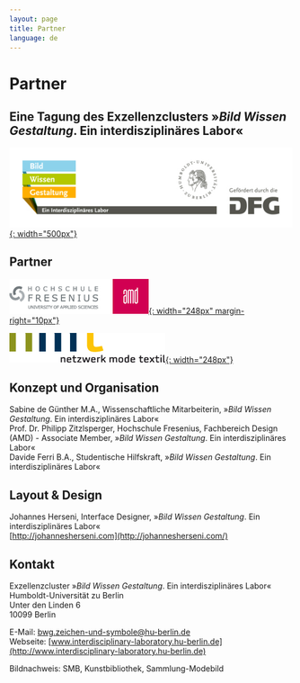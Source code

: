 ```yaml
---
layout: page
title: Partner
language: de
---
```


# Partner

## Eine Tagung des Exzellenzclusters »*Bild Wissen Gestaltung*. Ein interdisziplinäres Labor«

[![Logo Exzellenzcluster Bild Wissen Gestaltung](../images/bwg.jpg){: width="500px"}](https://www.interdisciplinary-laboratory.hu-berlin.de)

## Partner

[![Logo Hochschule Fresenius AMD](../images/amd.png){: width="248px" margin-right="10px"}](http://www.amdnet.de)


 
[![Logo Netzwerk Mode Textil](../images/nmt.png){: width="248px"}](http://www.netzwerk-mode-textil.de)

## Konzept und Organisation

Sabine de Günther M.A., Wissenschaftliche Mitarbeiterin, »_Bild Wissen Gestaltung_. Ein interdisziplinäres Labor«  
Prof. Dr. Philipp Zitzlsperger, Hochschule Fresenius, Fachbereich Design (AMD) - Associate Member, »_Bild Wissen Gestaltung_. Ein interdisziplinäres Labor«  
Davide Ferri B.A., Studentische Hilfskraft, »_Bild Wissen Gestaltung_. Ein interdisziplinäres Labor«  

## Layout & Design

Johannes Herseni, Interface Designer, »_Bild Wissen Gestaltung_. Ein interdisziplinäres Labor«     
[http://johannesherseni.com](http://johannesherseni.com/)

## Kontakt

Exzellenzcluster »_Bild Wissen Gestaltung_. Ein interdisziplinäres Labor«  
Humboldt-Universität zu Berlin  
Unter den Linden 6  
10099 Berlin  

E-Mail: [bwg.zeichen-und-symbole@hu-berlin.de](mailto:bwg.zeichen-und-symbole@hu-berlin.de)  
Webseite: [www.interdisciplinary-laboratory.hu-berlin.de](http://www.interdisciplinary-laboratory.hu-berlin.de)

Bildnachweis: SMB, Kunstbibliothek, Sammlung-Modebild 
